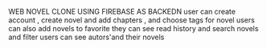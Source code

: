 WEB NOVEL CLONE USING FIREBASE AS BACKEDN
user can create account , create novel and add chapters , and choose tags for novel
users can also add novels to favorite they can see read history  and search novels and filter
users can see autors'and their novels
